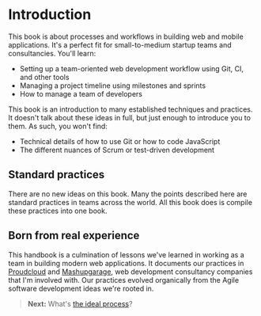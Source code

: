 <h1 class='chapter-h1'>Introduction</h1>

This book is about processes and workflows in building web and mobile applications. It's a perfect fit for small-to-medium startup teams and consultancies. You'll learn:

- Setting up a team-oriented web development workflow using Git, CI, and other tools
- Managing a project timeline using milestones and sprints
- How to manage a team of developers

This book is an introduction to many established techniques and practices. It doesn't talk about these ideas in full, but just enough to introduce you to them. As such, you won't find:

- Technical details of how to use Git or how to code JavaScript
- The different nuances of Scrum or test-driven development

## Standard practices

There are no new ideas on this book. Many the points described here are standard practices in teams across the world. All this book does is compile these practices into one book.

## Born from real experience

This handbook is a culmination of lessons we've learned in working as a team in building modern web applications. It documents our practices in [Proudcloud] and [Mashupgarage], web development consultancy companies that I'm involved with. Our practices evolved organically from the Agile software development ideas we're rooted in.

[Proudcloud]: http://www.proudcloud.net/
[Mashupgarage]: http://www.mashupgarage.com/

> **Next:** What's [the ideal process](ideal_process.md)?
